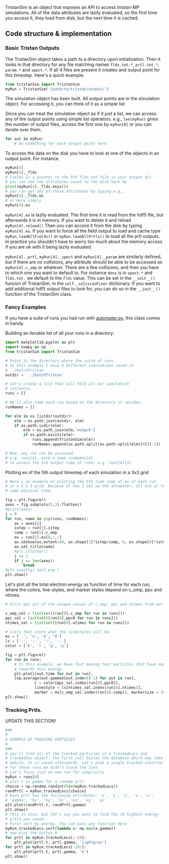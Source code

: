TristanSim is an object that exposes an API to access *tristan-MP* simulations. 
All of the data attributes are lazily evaluated, so the first time you access it, 
they load from disk, but the next time it is cached.

## Code structure & implementation

### Basic Tristan Outputs
The TristanSim object takes a path to a directory upon initialization. Then it looks in that directory for any 
file matching names `flds.tot.*`, `prtl.tot.*`, `param.*` and `spect.*`. If all 4 files are present it creates 
and output point for this timestep. Here's a quick example:
```python
from tristanSim import TristanSim
myRun = TristanSim('/path/to/tristan/output/')
```
The simulation object has been built. All output points are in the simulation object. For accessing it,
you can think of it as a simple list


Since you can treat the simulation object as if it just a list, we can access any of the output points using simple
list operators. e.g., `len(myRun)` gives the number of output files, access the first 
one by `myRun[0]` or you can iterate over them.
```python
for out in myRun:
    # Do something for each output point here
```

To access the data on the disk you have to look at one of the objects in an output point. For instance 
```python
myRun[4]
myRun[4]._flds 
# Fields is a pointer to the 5th flds.tot file in your output dir
# you can see the attributes saved to the disk here by
print(myRun[4]._flds.keys()) 
# you can get any of those attributes by typing e.g.,
myRun[4]._flds.ex
# or more simply
myRun[4].ex
```
`myRun[4].ex` is lazily evaluated. The first time it is read from the hdf5 file, 
but afterwards it is in memory. If you want to delete it and reload `myRun[4].reload()` 
Then you can access it from the disk by typing `myRun[4].ex`.
If you want to force all the field output to load and cache type `myRun.loadAllFields()`
or `myRun.loadAllPrtls()` to load all the prtl outputs. In practice you shouldn't have to worry too much
about the memory access if you are ok with it being lazily evaluated.
 
`myRun[4]._prtl`, `myRun[4]._spect` and `myRun[4]._param` are similarly defined, but if there are no collisions, any attribute should be able to be accessed as `myRun[4].c_omp` or whatever. There are a few collisions, and then you have to which one you want to default to. For instance `dens` is in `spect.*` and `flds.tot.` we default to the `flds` value. This can be set in the `__init__()` funcion of TristanSim, in the `self._colisionFixer` dictionary. If you want to add additional hdf5 output files to look for, you can do so in the `__init__()` function of the TristanSim class.

### Fancy Examples
If you have a suite of runs you had run with [automater.py](automater.md), 
this class comes in handy. 

Building an iterable list of all your runs in a directory:
```python
import matplotlib.pyplot as plt
import numpy as np
from tristanSim import TristanSim

# Point to the directory where the suite of runs
# In this example I have 9 different simulations saved in
# ../batchTristan
outdir = '../batchTristan'

# Let's create a list that will hold all our simulation 
# instances.
runs = []

# We'll also name each run based on the directory it resides.
runNames = [] 

for elm in os.listdir(outdir):
    elm = os.path.join(outdir, elm)
    if os.path.isdir(elm):
        elm = os.path.join(elm,'output')
        if os.path.exists(elm):
            runs.append(TristanSim(elm))
            runNames.append(os.path.split(os.path.split(elm)[0])[-1])

# Now, any run can be accessed 
# e.g. runs[4], with a name runNames[4]
# to access the 3rd output time of run4: e.g. runs[4][3]
```

Plotting ex of the 5th output timestep of each simulation in a 3x3 grid 

```python
# Here's an example of plotting the 5th time step of ex of each run
# in a 3 x 3 grid. Because of how I set up the automater, all are at the
# same physical time.

fig = plt.figure()
axes = fig.subplots(3,3).flatten()
#print(axes)
j = 0
for run, name in zip(runs, runNames):
    ax = axes[j]
    istep = run[5].istep
    comp = run[5].c_omp
    ex = run[5].ex[0,:,:]
    ax.imshow(ex,extent=(0, ex.shape[1]*istep/comp, 0, ex.shape[0]*istep/comp), origin = 'lower')
    ax.set_title(name)
    #plt.colorbar()
    j += 1
    if j == len(axes):
        break
#plt.savefig('test.png')
plt.show()
```

Let's plot all the total electron energy as function of time for each run, where the colors, line-styles,
and marker styles depend on c_omp, ppc and ntimes.

```python
# First get all of the unique values of c_omp, ppc and ntimes from our suite of runs.

c_omp_val = list(set([run[0].c_omp for run in runs]))
ppc_val = list(set([run[0].ppc0 for run in runs]))
ntimes_val = list(set([run[0].ntimes for run in runs]))

# Lists that store what the linestyles will be.
ms = ['.', 'x', '4', '8']
ls = ['-', '--', ':', '-.']
color = ['b', 'r', 'g', 'y']

fig = plt.figure()
for run in runs:
    # In this example, we have fast moving test particles that have negative indices we don't want to count
    # towards this energy.
    plt.plot([out.time for out in run], 
    [np.average(out.gammae[out.inde>0]-1) for out in run],
             c = color[ppc_val.index(run[0].ppc0)],
             linestyle = ls[ntimes_val.index(run[0].ntimes)],
             marker = ms[c_omp_val.index(run[0].comp)], markersize = 10)
plt.show()
```

### Tracking Prtls.

UPDATE THIS SECTION!

```python
###
#
# EXAMPLE OF TRACKING PARTICLES
#
###
# you'll find all of the tracked particles in a trackedLecs and 
# trackedIon object. The first call builds the database which may take
# awhile. It is saved afterwards. Let's plot a single tracked electron
# for these runs we didn't track the ions. 
# Let's focus just on one run for simplicity
myRun = runs[0]
# plot t vs gamma for a random prtl
choice = np.random.randint(len(myRun.trackedLecs))
randPrtl = myRun.trackedLecs[choice]
# Each prtl has the following attributes: 'x', 'y', 'u', 'v', 'w', 
# 'gamma', 'bx', 'by', 'bz', 'ex', 'ey', 'ez'
plt.plot(randPrtl.t, randPrtl.gamma)
plt.show()
# This is nice, but let's say you want to find the 10 highest energy
# prtls you saved.
# First sort by energy. You can pass any function here
myRun.trackedLecs.sort(lambda x: np.max(x.gamma))
# now plot the botton N
for prtl in myRun.trackedLecs[:-10]:
    plt.plot(prtl.t, prtl.gamma, 'lightgray')
for prtl in myRun.trackedLecs[-10:]:
    plt.plot(prtl.t, prtl.gamma, 'k')
plt.show()
```
